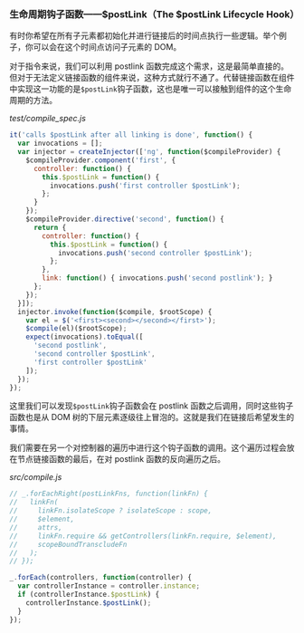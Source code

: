 ### 生命周期钩子函数——$postLink（The $postLink Lifecycle Hook）

有时你希望在所有子元素都初始化并进行链接后的时间点执行一些逻辑。举个例子，你可以会在这个时间点访问子元素的 DOM。

对于指令来说，我们可以利用 postlink 函数完成这个需求，这是最简单直接的。但对于无法定义链接函数的组件来说，这种方式就行不通了。代替链接函数在组件中实现这一功能的是`$postLink`钩子函数，这也是唯一可以接触到组件的这个生命周期的方法。

_test/compile\_spec.js_

```js
it('calls $postLink after all linking is done', function() {
  var invocations = [];
  var injector = createInjector(['ng', function($compileProvider) {
    $compileProvider.component('first', {
      controller: function() {
        this.$postLink = function() {
          invocations.push('first controller $postLink');
        };
      }
    });
    $compileProvider.directive('second', function() {
      return {
        controller: function() {
          this.$postLink = function() {
            invocations.push('second controller $postLink');
          };
        },
        link: function() { invocations.push('second postlink'); }
      };
    });
  }]);
  injector.invoke(function($compile, $rootScope) {
    var el = $('<first><second></second></first>');
    $compile(el)($rootScope);
    expect(invocations).toEqual([
      'second postlink',
      'second controller $postLink',
      'first controller $postLink'
    ]);
  });
});
```

这里我们可以发现`$postLink`钩子函数会在 postlink 函数之后调用，同时这些钩子函数也是从 DOM 树的下层元素逐级往上冒泡的。这就是我们在链接后希望发生的事情。

我们需要在另一个对控制器的遍历中进行这个钩子函数的调用。这个遍历过程会放在节点链接函数的最后，在对 postlink 函数的反向遍历之后。

_src/compile.js_

```js
// _.forEachRight(postLinkFns, function(linkFn) {
//   linkFn(
//     linkFn.isolateScope ? isolateScope : scope,
//     $element,
//     attrs,
//     linkFn.require && getControllers(linkFn.require, $element),
//     scopeBoundTranscludeFn
//   );
// });

_.forEach(controllers, function(controller) {
  var controllerInstance = controller.instance;
  if (controllerInstance.$postLink) {
    controllerInstance.$postLink();
  }
});
```



